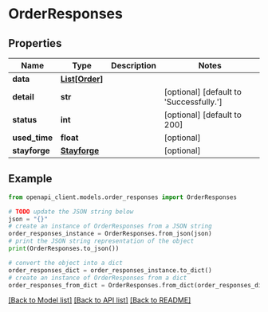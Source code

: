 # OrderResponses


## Properties

Name | Type | Description | Notes
------------ | ------------- | ------------- | -------------
**data** | [**List[Order]**](Order.md) |  | 
**detail** | **str** |  | [optional] [default to 'Successfully.']
**status** | **int** |  | [optional] [default to 200]
**used_time** | **float** |  | [optional] 
**stayforge** | [**Stayforge**](Stayforge.md) |  | [optional] 

## Example

```python
from openapi_client.models.order_responses import OrderResponses

# TODO update the JSON string below
json = "{}"
# create an instance of OrderResponses from a JSON string
order_responses_instance = OrderResponses.from_json(json)
# print the JSON string representation of the object
print(OrderResponses.to_json())

# convert the object into a dict
order_responses_dict = order_responses_instance.to_dict()
# create an instance of OrderResponses from a dict
order_responses_from_dict = OrderResponses.from_dict(order_responses_dict)
```
[[Back to Model list]](../README.md#documentation-for-models) [[Back to API list]](../README.md#documentation-for-api-endpoints) [[Back to README]](../README.md)


